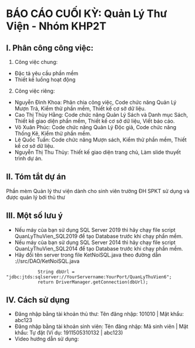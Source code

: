 # BÁO CÁO CUỐI KỲ: Quản Lý Thư Viện - Nhóm KHP2T

## I. Phân công công việc:
1. Công việc chung:
* Đặc tả yêu cầu phần mềm
* Thiết kế luồng hoạt động
2. Công việc riêng:
* Nguyễn Đình Khoa: Phân chia công việc, Code chức năng Quản Lý Mượn Trả, Kiểm thử phần mềm, Thiết kế cơ sở dữ liệu.
* Cao Thị Thùy Hằng: Code chức năng Quản Lý Sách và Danh mục Sách, Thiết kế giao diện phần mềm, Thiết kế cơ sở dữ liệu, Viết báo cáo.
* Võ Xuân Phúc: Code chức năng Quản Lý Độc giả, Code chức năng Thống Kê, Kiểm thử phần mềm.
* Lê Quốc Tuấn: Code chức năng Mượn sách, Kiểm thử phần mềm, Thiết kế cơ sở dữ liệu.
* Nguyễn Thị Thu Thủy: Thiết kế giao diện trang chủ, Làm slide thuyết trình dự án.

## II. Tóm tắt dự án
Phần mèm Quản lý thư viện dành cho sinh viên trường ĐH SPKT sử dụng và được quản lý bới thủ thư

## III. Một số lưu ý
* Nếu máy của bạn sử dụng SQL Server 2019 thì hãy chạy file script QuanLyThuVien_SQL2019 để tạo Database trước khi chạy phần mềm.
* Nếu máy của bạn sử dụng SQL Server 2014 thì hãy chạy file script QuanLyThuVien_SQL2014 để tạo Database trước khi chạy phần mềm.
* Hãy đổi tên server trong file KetNoiSQL.java theo đường dẫn ://src/DAO/KetNoiSQL.java
```Class.forName(url);
            String dbUrl = "jdbc:jtds:sqlserver://YourServername:YourPort/QuanLyThuVien6";
            return DriverManager.getConnection(dbUrl);
```            
## IV. Cách sử dụng
* Đăng nhập bằng tài khoản thủ thư: Tên đăng nhập: 101010 | Mật khẩu: abc123
* Đăng nhập bằng tài khoản sinh viên: Tên đăng nhập: Mã sinh viên | Mật khẩu: Tự đặt (Ví dụ: 1911505310132 | abc123)
* Video hướng dẫn sử dụng: 
